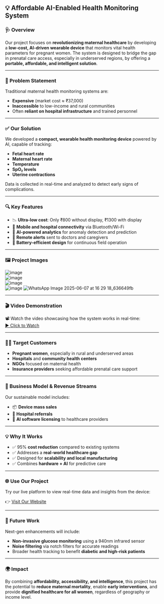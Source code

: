 ## 💡 **Affordable AI-Enabled Health Monitoring System**

### 🩺 Overview

Our project focuses on **revolutionizing maternal healthcare** by developing a **low-cost, AI-driven wearable device** that monitors vital health parameters for pregnant women. The system is designed to bridge the gap in prenatal care access, especially in underserved regions, by offering a **portable, affordable, and intelligent solution**.

---

### 🎯 Problem Statement

Traditional maternal health monitoring systems are:
- **Expensive** (market cost ≈ ₹37,000)
- **Inaccessible** to low-income and rural communities
- Often **reliant on hospital infrastructure** and trained personnel

---

### ✅ Our Solution

We developed a **compact, wearable health monitoring device** powered by AI, capable of tracking:
- **Fetal heart rate**
- **Maternal heart rate**
- **Temperature**
- **SpO₂ levels**
- **Uterine contractions**

Data is collected in real-time and analyzed to detect early signs of complications.

---

### 🔍 Key Features

- 📉 **Ultra-low cost**: Only ₹800 without display, ₹1300 with display  
- 📲 **Mobile and hospital connectivity** via Bluetooth/Wi-Fi  
- 🧠 **AI-powered analytics** for anomaly detection and prediction  
- 💬 **Remote alerts** sent to doctors and caregivers  
- 🔋 **Battery-efficient design** for continuous field operation

---

### 🖼️ Project Images

![image](https://github.com/user-attachments/assets/f748acc7-fef5-437b-85d9-32a855659dcf)  
![image](https://github.com/user-attachments/assets/69267c8b-19ea-4e57-b5c9-a9c06b371a97)  
![image](https://github.com/user-attachments/assets/20a27946-681b-4d53-a5fe-c0cfd3ecab5f)  
![image](https://github.com/user-attachments/assets/43cf9e64-d4eb-4737-b4e6-887dbbe013b3)
![WhatsApp Image 2025-06-07 at 16 29 18_636649fb](https://github.com/user-attachments/assets/270dfc88-bd82-4e67-88ba-503f5cec28ae)


---

### 🎬 Video Demonstration

📽️ Watch the video showcasing how the system works in real-time:  
[▶️ Click to Watch ](https://drive.google.com/drive/folders/1-PxSylIRaWbKPORKo1JXeQCSKFr9Bfxv?usp=sharing)

---

### 👩‍⚕️ Target Customers

- **Pregnant women**, especially in rural and underserved areas  
- **Hospitals** and **community health centers**  
- **NGOs** focused on maternal health  
- **Insurance providers** seeking affordable prenatal care support

---

### 💸 Business Model & Revenue Streams

Our sustainable model includes:
- 📦 **Device mass sales**  
- 🏥 **Hospital referrals**  
- 🤖 **AI software licensing** to healthcare providers

---

### 💡 Why It Works

- ✅ 95% **cost reduction** compared to existing systems  
- ✅ Addresses a **real-world healthcare gap**  
- ✅ Designed for **scalability and local manufacturing**  
- ✅ Combines **hardware + AI** for predictive care

---

### 🌐 Use Our Project

Try our live platform to view real-time data and insights from the device:

👉 [Visit Our Website](https://breaking-bad-frontend.vercel.app/)

---

### 🚀 Future Work

Next-gen enhancements will include:
- **Non-invasive glucose monitoring** using a 940nm infrared sensor  
- **Noise filtering** via notch filters for accurate readings  
- Broader health tracking to benefit **diabetic and high-risk patients**

---

### 🌍 Impact

By combining **affordability, accessibility, and intelligence**, this project has the potential to **reduce maternal mortality**, enable **early interventions**, and provide **dignified healthcare for all women**, regardless of geography or income level.
